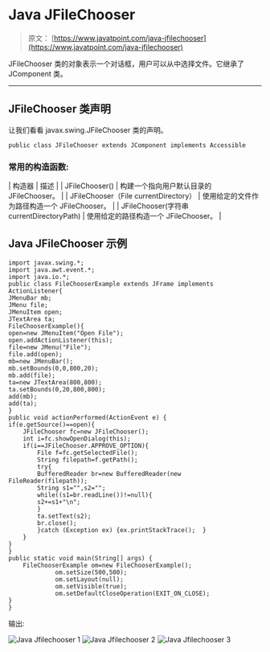 # Java JFileChooser

> 原文： [https://www.javatpoint.com/java-jfilechooser](https://www.javatpoint.com/java-jfilechooser)

JFileChooser 类的对象表示一个对话框，用户可以从中选择文件。它继承了 JComponent 类。

* * *

## JFileChooser 类声明

让我们看看 javax.swing.JFileChooser 类的声明。

```
public class JFileChooser extends JComponent implements Accessible

```

### 常用的构造函数:

| 构造器 | 描述 |
| JFileChooser() | 构建一个指向用户默认目录的 JFileChooser。 |
| JFileChooser（File currentDirectory） | 使用给定的文件作为路径构造一个 JFileChooser。 |
| JFileChooser(字符串 currentDirectoryPath) | 使用给定的路径构造一个 JFileChooser。 |

## Java JFileChooser 示例

```
import javax.swing.*;  
import java.awt.event.*;  
import java.io.*;  
public class FileChooserExample extends JFrame implements ActionListener{  
JMenuBar mb;  
JMenu file;  
JMenuItem open;  
JTextArea ta;  
FileChooserExample(){  
open=new JMenuItem("Open File");  
open.addActionListener(this);          
file=new JMenu("File");  
file.add(open);           
mb=new JMenuBar();  
mb.setBounds(0,0,800,20);  
mb.add(file);            
ta=new JTextArea(800,800);  
ta.setBounds(0,20,800,800);            
add(mb);  
add(ta);            
}  
public void actionPerformed(ActionEvent e) {  
if(e.getSource()==open){  
	JFileChooser fc=new JFileChooser();  
	int i=fc.showOpenDialog(this);  
	if(i==JFileChooser.APPROVE_OPTION){  
		File f=fc.getSelectedFile();  
		String filepath=f.getPath();  
		try{
		BufferedReader br=new BufferedReader(new FileReader(filepath));  
		String s1="",s2="";  		              
		while((s1=br.readLine())!=null){  
		s2+=s1+"\n";  
		}  
		ta.setText(s2);  
		br.close();  
		}catch (Exception ex) {ex.printStackTrace();  }               
	}  
}  
}        
public static void main(String[] args) {  
	FileChooserExample om=new FileChooserExample();  
             om.setSize(500,500);  
             om.setLayout(null);  
             om.setVisible(true);  
             om.setDefaultCloseOperation(EXIT_ON_CLOSE);  
}  
}

```

输出:

![Java Jfilechooser 1](../img/6061a13960f8596f88d69a5ab625d08c.png) ![Java Jfilechooser 2](../img/6f2d41040f2dc7579fa565b176a0b7ae.png) ![Java Jfilechooser 3](../img/38c38ba4da4e12c68cd3121c8cce2df0.png)